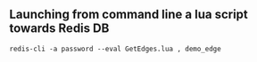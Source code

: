 ## Launching from command line a lua script towards Redis DB

```
redis-cli -a password --eval GetEdges.lua , demo_edge
```
